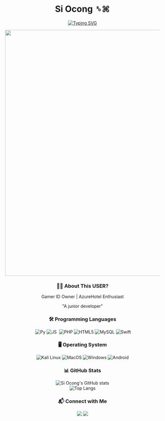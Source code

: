 <h1 align="center">Si Ocong ␎⌘</h1>
<p align="center">
 <a href="https://git.io/typing-svg"><img src="https://readme-typing-svg.demolab.com?font=Fira+Code&weight=600&size=22&letterSpacing=0.2rem&duration=4000&pause=1000&color=38F7D5&width=435&separator=%3C&lines=Gamer+ID+Owner%3C;%3CAzureHotel+Enthusiast%3C;%3C;+At+the+end+it's+about+logic" alt="Typing SVG" /></a>
</p>
<div align="center">
  <img src="https://media4.giphy.com/media/v1.Y2lkPTc5MGI3NjExZ2lrNzd3MHdwbGRiZWdiNmJvaGkzcHBlYWNxb3R3Yzd1OWwwbDhnNyZlcD12MV9pbnRlcm5hbF9naWZfYnlfaWQmY3Q9Zw/3vsL4uHNYPQtzAOveN/giphy.gif" width="800" />
</div>


<div align="center">
  <h3>👨‍💻 About This USER?</h3>
  <p>Gamer ID Owner | AzureHotel Enthusiast</p>
  <p>"A junior developer"</p>
</div>

<div align="center">
  <h3>🛠️ Programming Languages</h3>
  <p>
    <img src="" alt=""/>
    <img src="https://img.shields.io/badge/Python-FFD43B?style=for-the-badge&logo=python&logoColor=blue" alt="Py"/>
    <img src="https://img.shields.io/badge/JavaScript-323330?style=for-the-badge&logo=javascript&logoColor=F7DF1E" alt="JS"/>
    <img src="https://img.shields.io/badge/C%2B%2B-00599C?style=for-the-badge&logo=c%2B%2B&logoColor=white" alt=""/>
    <img src="https://img.shields.io/badge/PHP-777BB4?style=for-the-badge&logo=php&logoColor=white" alt="PHP"/>
    <img src="https://img.shields.io/badge/HTML5-E34F26?style=for-the-badge&logo=html5&logoColor=white" alt="HTML5"/>
    <img src="https://img.shields.io/badge/MySQL-4479A1?style=for-the-badge&logo=mysql&logoColor=white" alt="MySQL"/>
    <img src="https://img.shields.io/badge/Swift-FA7343?style=for-the-badge&logo=swift&logoColor=white" alt="Swift"/>
  </p>
</div>

<div align="center">
  <h3>🖥️ Operating System</h3>
  <p>
    <img src="https://img.shields.io/badge/Kali_Linux-557C94?style=for-the-badge&logo=kali-linux&logoColor=white" alt="Kali Linux"/>
    <img src="https://img.shields.io/badge/mac%20os-000000?style=for-the-badge&logo=apple&logoColor=white" alt="MacOS"/>
    <img src="https://img.shields.io/badge/Windows-0078D6?style=for-the-badge&logo=windows&logoColor=white" alt="Windows"/>
    <img src="https://img.shields.io/badge/Android-3DDC84?style=for-the-badge&logo=android&logoColor=white" alt="Android"/>
    
  </p>
</div>

<div align="center">
  <h3>📊 GitHub Stats</h3>
  <img src="https://github-readme-stats.vercel.app/api?username=siocongs&show_icons=true&theme=radical" alt="Si Ocong's GitHub stats" />
  <br/>
  <img src="https://github-readme-stats.vercel.app/api/top-langs/?username=siocongs&layout=compact&theme=radical" alt="Top Langs" />
</div>

<div align="center">
  <h3>📬 Connect with Me</h3>
  <p>
    <a href="https://[LINK-SOCIAL-MEDIA-ANDA]"><img src="https://img.shields.io/badge/LinkedIn-0077B5?style=for-the-badge&logo=linkedin&logoColor=white" /></a>
    <a href="https://[LINK-SOCIAL-MEDIA-ANDA]"><img src="https://img.shields.io/badge/Twitter-1DA1F2?style=for-the-badge&logo=twitter&logoColor=white" /></a>
  </p>
</div>
